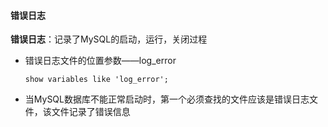 #### 错误日志

**错误日志**：记录了MySQL的启动，运行，关闭过程

* 错误日志文件的位置参数——log_error

  ```
  show variables like 'log_error';
  ```
* 当MySQL数据库不能正常启动时，第一个必须查找的文件应该是错误日志文件，该文件记录了错误信息
